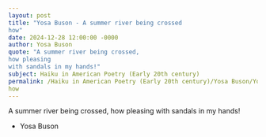 ```yaml
---
layout: post
title: "Yosa Buson - A summer river being crossed
how"
date: 2024-12-28 12:00:00 -0000
author: Yosa Buson
quote: "A summer river being crossed,
how pleasing
with sandals in my hands!"
subject: Haiku in American Poetry (Early 20th century)
permalink: /Haiku in American Poetry (Early 20th century)/Yosa Buson/Yosa Buson - A summer river being crossed
how
---
```


A summer river being crossed,
how pleasing
with sandals in my hands!

- Yosa Buson
